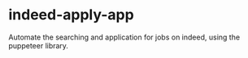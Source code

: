 # indeed-apply-app

Automate the searching and application for jobs on indeed, using the puppeteer library.
